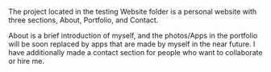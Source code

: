 The project located in the testing Website folder is a personal website with three sections, About, Portfolio, and Contact.

About is a brief introduction of myself, and the photos/Apps in the portfolio will be soon replaced by apps that are made by myself in the near future. I have additionally made a contact section for people who want to collaborate or hire me.
